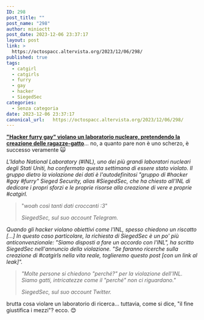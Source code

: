 ```yaml
---
ID: 298
post_title: ""
post_name: "298"
author: minioctt
post_date: 2023-12-06 23:37:17
layout: post
link: >
  https://octospacc.altervista.org/2023/12/06/298/
published: true
tags:
  - catgirl
  - catgirls
  - furry
  - gay
  - hacker
  - SiegedSec
categories:
  - Senza categoria
date: 2023-12-06 23:37:17
canonical_url:   https://octospacc.altervista.org/2023/12/06/298/
---
```

<!-- wp:paragraph -->
<p><a href="https://mashable.com/article/catgirl-real-nuclear-hack"><strong>"Hacker furry gay" violano un laboratorio nucleare, pretendendo la creazione delle ragazze-gatto</strong></a>... no, a quanto pare non è uno scherzo, è successo veramente 🙀️</p>
<!-- /wp:paragraph -->

<!-- wp:paragraph -->
<p><em>L'Idaho National Laboratory (#INL), uno dei più grandi laboratori nucleari degli Stati Uniti, ha confermato questa settimana di essere stato violato. Il gruppo dietro la violazione dei dati è l'autodefinitosi "gruppo di #hacker #gay #furry" Sieged Security, alias #SiegedSec, che ha chiesto all'INL di dedicare i propri sforzi e le proprie risorse alla creazione di vere e proprie #catgirl.</em></p>
<!-- /wp:paragraph -->

<!-- wp:quote -->
<blockquote class="wp-block-quote"><!-- wp:paragraph -->
<p>"<em>woah così tanti dati croccanti :3</em>"</p>
<!-- /wp:paragraph --><cite><em>SiegedSec, sul suo account Telegram</em>.</cite></blockquote>
<!-- /wp:quote -->

<!-- wp:paragraph -->
<p><em>Quando gli hacker violano obiettivi come l'INL, spesso chiedono un riscatto […] In questo caso particolare, la richiesta di SiegedSec è un po' più anticonvenzionale:</em> <em>"Siamo disposti a fare un accordo con l'INL", ha scritto SiegedSec nell'annuncio della violazione. "Se faranno ricerche sulla creazione di #catgirls nella vita reale, toglieremo questo post [con un link al leak]".</em></p>
<!-- /wp:paragraph -->

<!-- wp:quote -->
<blockquote class="wp-block-quote"><!-- wp:paragraph -->
<p><em>"Molte persone si chiedono "perché?" per la violazione dell'INL. Siamo gatti, intricatezze come il <em>"</em>perché<em>"</em> non ci riguardano."</em></p>
<!-- /wp:paragraph --><cite><em>SiegedSec, sul suo account Twitter</em>.</cite></blockquote>
<!-- /wp:quote -->

<!-- wp:paragraph -->
<p>brutta cosa violare un laboratorio di ricerca... tuttavia, come si dice, "il fine giustifica i mezzi"? ecco. 😊️</p>
<!-- /wp:paragraph -->